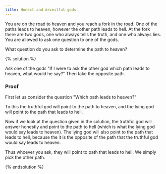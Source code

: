 ```yaml
---
title: Honest and deceitful gods
---
```


You are on the road to heaven and you reach a fork in the road. One of the paths
leads to heaven, however the other path leads to hell. At the fork there are two
gods, one who always tells the truth, and one who always lies. You are allowed
to ask one question to one of the gods.

What question do you ask to determine the path to heaven?

{% solution %}

Ask one of the gods "If I were to ask the other god which path leads to
heaven, what would he say?" Then take the opposite path.

### Proof

First let us consider the question "Which path leads to heaven?"

To this the truthful god will point to the path to heaven, and the lying god
will point to the path that leads to hell.

Now if we look at the question given in the solution, the truthful god will
answer honestly and point to the path to hell (which is what the lying god would
say leads to heaven). The lying god will also point to the path that leads to
hell, because the it is the opposite of the path that the truthful god would say
leads to heaven.

Thus whoever you ask, they will point to path that leads to hell. We simply pick
the other path.

{% endsolution %}
